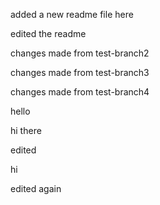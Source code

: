added a new readme file here

edited the readme

changes made from test-branch2

changes made from test-branch3

changes made from test-branch4

hello

hi there

edited

hi

edited again
